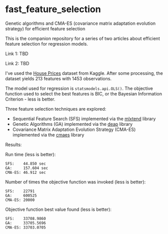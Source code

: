 # fast_feature_selection

Genetic algorithms and CMA-ES (covariance matrix adaptation evolution strategy) for efficient feature selection

This is the companion repository for a series of two articles about efficient feature selection for regression models.

Link 1: TBD

Link 2: TBD

I've used the [House Prices](https://www.kaggle.com/c/house-prices-advanced-regression-techniques/data) dataset from Kaggle. After some processing, the dataset yields 213 features with 1453 observations.

The model used for regression is `statsmodels.api.OLS()`. The objective function used to select the best features is BIC, or the Bayesian Information Criterion - less is better.

Three feature selection techniques are explored:

- Sequential Feature Search (SFS) implemented via the [mlxtend](https://github.com/rasbt/mlxtend) library
- Genetic Algorithms (GA) implemented via the [deap](https://github.com/DEAP/deap) library
- Covariance Matrix Adaptation Evolution Strategy (CMA-ES) implemented via the [cmaes](https://github.com/CyberAgentAILab/cmaes) library

Results:

Run time (less is better):

```
SFS:    44.850 sec
GA:     157.604 sec
CMA-ES: 46.912 sec
```

Number of times the objective function was invoked (less is better):

```
SFS:    22791
GA:     600525
CMA-ES: 20000
```

Objective function best value found (less is better):

```
SFS:    33708.9860
GA:     33705.5696
CMA-ES: 33703.0705
```
